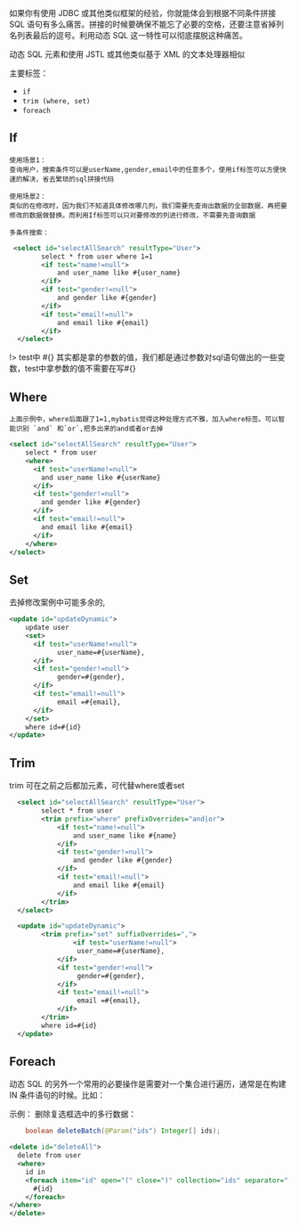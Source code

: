 如果你有使用 JDBC 或其他类似框架的经验，你就能体会到根据不同条件拼接 SQL 语句有多么痛苦。拼接的时候要确保不能忘了必要的空格，还要注意省掉列名列表最后的逗号。利用动态 SQL 这一特性可以彻底摆脱这种痛苦。

动态 SQL 元素和使用 JSTL 或其他类似基于 XML 的文本处理器相似

主要标签：
- `if`
- `trim (where, set)`
- `foreach`

## If

    使用场景1：
    查询用户，搜索条件可以是userName,gender,email中的任意多个，使用if标签可以方便快速的解决，省去繁琐的sql拼接代码

    使用场景2：
    类似的在修改时，因为我们不知道具体修改哪几列，我们需要先查询出数据的全部数据，再把要修改的数据做替换。而利用If标签可以只对要修改的列进行修改，不需要先查询数据

`多条件搜索：`

```xml
 <select id="selectAllSearch" resultType="User">
  		select * from user where 1=1
  		<if test="name!=null">
  			and user_name like #{user_name}
  		</if>
  		<if test="gender!=null">
  			and gender like #{gender}
  		</if>
  		<if test="email!=null">
  			and email like #{email}
  		</if>
  </select>
```

!> test中 #{} 其实都是拿的参数的值，我们都是通过参数对sql语句做出的一些变数，test中拿参数的值不需要在写#{}

## Where

    上面示例中，where后面跟了1=1,mybatis觉得这种处理方式不雅，加入where标签。可以智能识别 `and` 和`or`,把多出来的and或者or去掉

```xml
<select id="selectAllSearch" resultType="User">
    select * from user 
    <where>
      <if test="userName!=null">
        and user_name like #{userName}
      </if>
      <if test="gender!=null">
        and gender like #{gender}
      </if>
      <if test="email!=null">
        and email like #{email}
      </if>
    </where>
</select>
```

## Set

去掉修改案例中可能多余的,
```xml
<update id="updateDynamic">
    update user
    <set>
      <if test="userName!=null">
            user_name=#{userName},
      </if> 	
      <if test="gender!=null">
            gender=#{gender},
      </if> 
      <if test="email!=null">
            email =#{email},
      </if> 		
    </set>
    where id=#{id}
</update>
```

## Trim

trim 可在之前之后都加元素，可代替where或者set

```xml
  <select id="selectAllSearch" resultType="User">
  		select * from user 
  		<trim prefix="where" prefixOverrides="and|or">
  			<if test="name!=null">
	  			and user_name like #{name}
	  		</if>
	  		<if test="gender!=null">
	  			and gender like #{gender}
	  		</if>
	  		<if test="email!=null">
	  			and email like #{email}
	  		</if>
  		</trim>
  </select>
```

```xml
  <update id="updateDynamic">
  		<trim prefix="set" suffixOverrides=",">
  				<if test="userName!=null">
	  			 user_name=#{userName},
	  		</if> 	
	  		<if test="gender!=null">
	  			 gender=#{gender},
	  		</if> 
			<if test="email!=null">
	  			 email =#{email},
	  		</if> 	
  		</trim>
  		where id=#{id}
  </update>
```
## Foreach

动态 SQL 的另外一个常用的必要操作是需要对一个集合进行遍历，通常是在构建 IN 条件语句的时候。比如：

示例： 删除复选框选中的多行数据：

```java
    boolean deleteBatch(@Param("ids") Integer[] ids);
```

```xml
<delete id="deleteAll">
  delete from user 
  <where>
    id in 
    <foreach item="id" open="(" close=")" collection="ids" separator=",">
      #{id}
    </foreach>
</where>
</delete>
```


